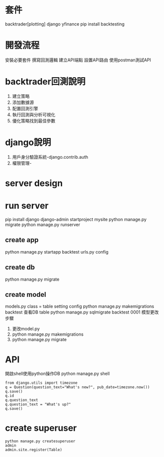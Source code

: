 # 套件
backtrader[plotting]
django
yfinance
pip install backtesting


# 開發流程
安裝必要套件
撰寫回測邏輯
建立API端點
設置API路由
使用postman測試API

# backtrader回測說明
1. 建立策略
2. 添加數據源
3. 配置回測引擎
4. 執行回測與分析可視化
5. 優化策略找到最佳參數

# django說明
1. 用戶身分驗證系統-django.contrib.auth
2. 權限管理-

# server design


# run server
pip install django
django-admin startproject mysite
python manage.py migrate
python manage.py runserver

## create app
python manage.py startapp backtest
urls.py
config
## create db
python manage.py migrate
## create model
models.py
class = table
setting config
python manage.py makemigrations backtest
查看DB table
python manage.py sqlmigrate backtest 0001
模型更改步驟
1. 更改model.py
2. python manage.py makemigrations
3. python manage.py migrate

# API
開啟shell使用python操作DB
python manage.py shell
```
from django.utils import timezone
q = Question(question_text="What's new?", pub_date=timezone.now())
q.save()
q.id
q.question_text
q.question_text = "What's up?"
q.save()
```

# create superuser
```
python manage.py createsuperuser
admin
admin.site.register(Table)
```
